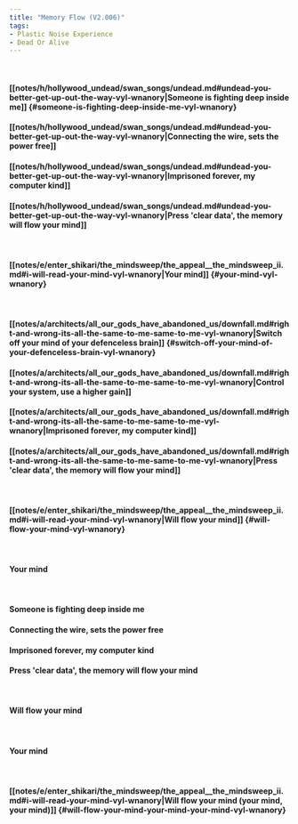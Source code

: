```yaml
---
title: "Memory Flow (V2.006)"
tags:
- Plastic Noise Experience
- Dead Or Alive
---
```

&nbsp;
#### [[notes/h/hollywood_undead/swan_songs/undead.md#undead-you-better-get-up-out-the-way-vyl-wnanory|Someone is fighting deep inside me]] {#someone-is-fighting-deep-inside-me-vyl-wnanory}
#### [[notes/h/hollywood_undead/swan_songs/undead.md#undead-you-better-get-up-out-the-way-vyl-wnanory|Connecting the wire, sets the power free]]
#### [[notes/h/hollywood_undead/swan_songs/undead.md#undead-you-better-get-up-out-the-way-vyl-wnanory|Imprisoned forever, my computer kind]]
#### [[notes/h/hollywood_undead/swan_songs/undead.md#undead-you-better-get-up-out-the-way-vyl-wnanory|Press 'clear data', the memory will flow your mind]]
&nbsp;
#### [[notes/e/enter_shikari/the_mindsweep/the_appeal__the_mindsweep_ii.md#i-will-read-your-mind-vyl-wnanory|Your mind]] {#your-mind-vyl-wnanory}
&nbsp;
#### [[notes/a/architects/all_our_gods_have_abandoned_us/downfall.md#right-and-wrong-its-all-the-same-to-me-same-to-me-vyl-wnanory|Switch off your mind of your defenceless brain]] {#switch-off-your-mind-of-your-defenceless-brain-vyl-wnanory}
#### [[notes/a/architects/all_our_gods_have_abandoned_us/downfall.md#right-and-wrong-its-all-the-same-to-me-same-to-me-vyl-wnanory|Control your system, use a higher gain]]
#### [[notes/a/architects/all_our_gods_have_abandoned_us/downfall.md#right-and-wrong-its-all-the-same-to-me-same-to-me-vyl-wnanory|Imprisoned forever, my computer kind]]
#### [[notes/a/architects/all_our_gods_have_abandoned_us/downfall.md#right-and-wrong-its-all-the-same-to-me-same-to-me-vyl-wnanory|Press 'clear data', the memory will flow your mind]]
&nbsp;
#### [[notes/e/enter_shikari/the_mindsweep/the_appeal__the_mindsweep_ii.md#i-will-read-your-mind-vyl-wnanory|Will flow your mind]] {#will-flow-your-mind-vyl-wnanory}
&nbsp;
#### Your mind
&nbsp;
#### Someone is fighting deep inside me
#### Connecting the wire, sets the power free
#### Imprisoned forever, my computer kind
#### Press 'clear data', the memory will flow your mind
&nbsp;
#### Will flow your mind
&nbsp;
#### Your mind
&nbsp;
#### [[notes/e/enter_shikari/the_mindsweep/the_appeal__the_mindsweep_ii.md#i-will-read-your-mind-vyl-wnanory|Will flow your mind (your mind, your mind)]] {#will-flow-your-mind-your-mind-your-mind-vyl-wnanory}
